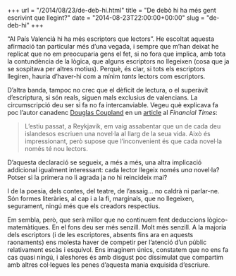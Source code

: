 +++
url = "/2014/08/23/de-deb-hi.html"
title = "De debò hi ha més gent escrivint que llegint?"
date = "2014-08-23T22:00:00+00:00"
slug = "de-deb-hi"
+++

“Al País Valencià hi ha més escriptors que lectors”. He escoltat aquesta afirmació tan particular més d’una vegada, i sempre que m’han deixat he replicat que no em preocuparia gens el fet, si no fora que implica, amb tota la contundència de la lògica, que alguns escriptors no llegeixen (cosa que ja se sospitava per altres motius). Perquè, és clar, si tots els escriptors llegiren, hauria d’haver-hi com a mínim *tants* lectors com escriptors.

D’altra banda, tampoc no crec que el dèficit de lectura, o el superàvit d’escriptura, si són reals, siguen mals exclusius de valencians. La circumscripció deu ser si fa no fa intercanviable. Vegeu què explicava fa poc l’autor canadenc [Douglas Coupland](http://en.wikipedia.org/wiki/Douglas_Coupland) en un [article](http://www.ft.com/cms/s/2/fb5c4c40-233a-11e4-a424-00144feabdc0.html) al *Financial Times*:

> L’estiu passat, a Reykjavik, em vaig assabentar que un de cada deu islandesos escriuen una novel·la al llarg de la seua vida. Això és impressionant, però supose que l’inconvenient és que cada novel·la només té nou lectors.

D’aquesta declaració se segueix, a més a més, una altra implicació addicional igualment interessant: cada lector llegeix només *una* novel·la? Potser si la primera no li agrada ja no hi reincideix mai?

I de la poesia, dels contes, del teatre, de l’assaig… no caldrà ni parlar-ne. Són formes literàries, al cap i a la fi, marginals, que no llegeixen, segurament, ningú més que els creadors respectius.

Em sembla, però, que serà millor que no continuem fent deduccions lògico-matemàtiques. En el fons deu ser més senzill. Molt més senzill. A la majoria dels escriptors (i de les escriptores, absents fins ara en aquests raonaments) ens molesta haver de competir per l’atenció d’un públic relativament escàs i esquívol. Ens imaginem únics, constatem que no ens fa cas quasi ningú, i aleshores és amb disgust poc dissimulat que compartim amb altres col·legues les penes d’aquesta mania exquisida d’escriure.